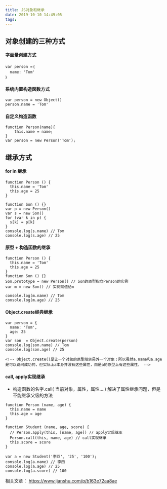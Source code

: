 ```yaml
---
title: JS对象和继承
date: 2019-10-10 14:49:05
tags:
---
```

## 对象创建的三种方式
#### 字面量创建方式
```
var person =｛
  name: 'Tom'　
｝
```
#### 系统内置构造函数方式
```
var person = new Object()
person.name = 'Tom'
```
<!--more-->

#### 自定义构造函数
```
function Person(name){
    this.name = name;
}
var person = new Person('Tom');
```

## 继承方式
#### for in 继承
```
function Person () {
  this.name = 'Tom'
  this.age = 25
}

function Son () {}
var p = new Person()
var s = new Son()
for (var k in p) {
  s[k] = p[k]
}
console.log(s.name) // Tom
console.log(s.age) // 25
```
#### 原型 + 构造函数的继承
```
function Person () {
  this.name = 'Tom'
  this.age = 25
}
function Son () {}
Son.prototype = new Person() // Son的原型指向Person的实例
var m = new Son() // 实例赋值给m

console.log(m.name) // Tom
console.log(m.age) // 25
```
#### Object.create经典继承
```
var person = {
  name: 'Tom',
  age: 25
}
var son  = Object.create(person)
console.log(son.name) // Tom
console.log(son.age) // 25

<!-- Object.create()是让一个对象的原型继承另外一个对象；所以虽然a.name和a.age是可以访问成功的，但实际上a本身并没有这些属性，而是a的原型上有这些属性。 -->
```
#### call, apply实现继承
* 构造函数的名字.call( 当前对象，属性，属性....) 解决了属性继承问题，但是不能继承父级的方法
```
function Person (name, age) {
  this.name = name
  this.age = age
}

function Student (name, age, score) {
  // Person.apply(this, [name, age]) // apply实现继承
  Person.call(this, name, age) // call实现继承
  this.score = score
}

var a = new Student('李四', '25', '100');
console.log(a.name) // 李四
console.log(a.age) // 25
console.log(a.score) // 100
```

相关文章： https://www.jianshu.com/p/b163e72aa8ae